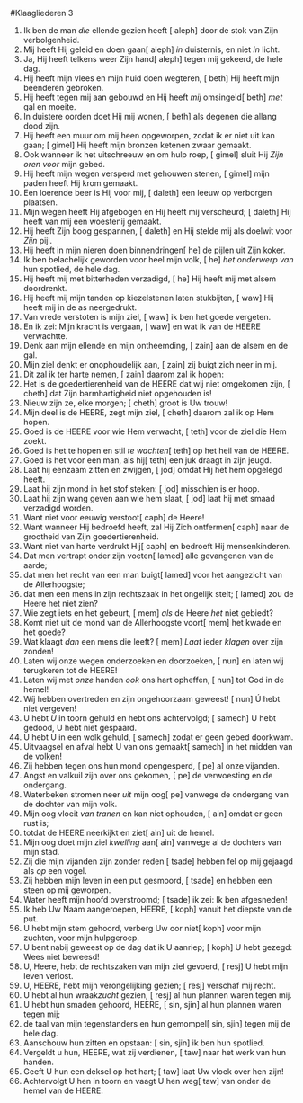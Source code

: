#Klaagliederen 3
1. Ik ben de man *die* ellende gezien heeft [ aleph] door de stok van Zijn verbolgenheid. 
2. Mij heeft Hij geleid en doen gaan[ aleph] *in* duisternis, en niet *in* licht. 
3. Ja, Hij heeft telkens weer Zijn hand[ aleph] tegen mij gekeerd, de hele dag. 
4. Hij heeft mijn vlees en mijn huid doen wegteren, [ beth] Hij heeft mijn beenderen gebroken. 
5. Hij heeft tegen mij aan gebouwd en Hij heeft *mij* omsingeld[ beth] *met* gal en moeite. 
6. In duistere oorden doet Hij mij wonen, [ beth] als degenen die allang dood zijn. 
7. Hij heeft een muur om mij heen opgeworpen, zodat ik er niet uit kan gaan; [ gimel] Hij heeft mijn bronzen ketenen zwaar gemaakt. 
8. Ook wanneer ik het uitschreeuw en om hulp roep, [ gimel] sluit Hij *Zijn oren voor* mijn gebed. 
9. Hij heeft mijn wegen versperd met gehouwen stenen, [ gimel] mijn paden heeft Hij krom gemaakt. 
10. Een loerende beer is Hij voor mij, [ daleth] een leeuw op verborgen plaatsen. 
11. Mijn wegen heeft Hij afgebogen en Hij heeft mij verscheurd; [ daleth] Hij heeft van mij een woestenij gemaakt. 
12. Hij heeft Zijn boog gespannen, [ daleth] en Hij stelde mij als doelwit voor *Zijn* pijl. 
13. Hij heeft in mijn nieren doen binnendringen[ he] de pijlen uit Zijn koker. 
14. Ik ben belachelijk geworden voor heel mijn volk, [ he] *het onderwerp van* hun spotlied, de hele dag. 
15. Hij heeft mij met bitterheden verzadigd, [ he] Hij heeft mij met alsem doordrenkt. 
16. Hij heeft mij mijn tanden op kiezelstenen laten stukbijten, [ waw] Hij heeft mij in de as neergedrukt. 
17. Van vrede verstoten is mijn ziel, [ waw] ik ben het goede vergeten. 
18. En ik zei: Mijn kracht is vergaan, [ waw] en wat ik van de HEERE verwachtte. 
19. Denk aan mijn ellende en mijn ontheemding, [ zain] aan de alsem en de gal. 
20. Mijn ziel denkt er onophoudelijk aan, [ zain] zij buigt zich neer in mij. 
21. Dit zal ik ter harte nemen, [ zain] daarom zal ik hopen: 
22. Het is de goedertierenheid van de HEERE dat wij niet omgekomen zijn, [ cheth] dat Zijn barmhartigheid niet opgehouden is! 
23. Nieuw zijn ze, elke morgen; [ cheth] groot is Uw trouw! 
24. Mijn deel is de HEERE, zegt mijn ziel, [ cheth] daarom zal ik op Hem hopen. 
25. Goed is de HEERE voor wie Hem verwacht, [ teth] voor de ziel die Hem zoekt. 
26. Goed is het te hopen en stil *te wachten*[ teth] op het heil van de HEERE. 
27. Goed is het voor een man, als hij[ teth] een juk draagt in zijn jeugd. 
28. Laat hij eenzaam zitten en zwijgen, [ jod] omdat Hij het hem opgelegd heeft. 
29. Laat hij zijn mond in het stof steken: [ jod] misschien is er hoop. 
30. Laat hij zijn wang geven aan wie hem slaat, [ jod] laat hij met smaad verzadigd worden. 
31. Want niet voor eeuwig verstoot[ caph] de Heere! 
32. Want wanneer Hij bedroefd heeft, zal Hij Zich ontfermen[ caph] naar de grootheid van Zijn goedertierenheid. 
33. Want niet van harte verdrukt Hij[ caph] en bedroeft Hij mensenkinderen. 
34. Dat men vertrapt onder zijn voeten[ lamed] alle gevangenen van de aarde; 
35. dat men het recht van een man buigt[ lamed] voor het aangezicht van de Allerhoogste; 
36. dat men een mens in zijn rechtszaak in het ongelijk stelt; [ lamed] zou de Heere het niet zien? 
37. Wie zegt iets en het gebeurt, [ mem] *als* de Heere *het* niet gebiedt? 
38. Komt niet uit de mond van de Allerhoogste voort[ mem] het kwade en het goede? 
39. Wat klaagt *dan* een mens die leeft? [ mem] *Laat* ieder *klagen* over zijn zonden! 
40. Laten wij onze wegen onderzoeken en doorzoeken, [ nun] en laten wij terugkeren tot de HEERE! 
41. Laten wij met *onze* handen *ook* ons hart opheffen, [ nun] tot God in de hemel! 
42. Wíj hebben overtreden en zijn ongehoorzaam geweest! [ nun] Ú hebt niet vergeven! 
43. U hebt *U* in toorn gehuld en hebt ons achtervolgd; [ samech] U hebt gedood, U hebt niet gespaard. 
44. U hebt U in een wolk gehuld, [ samech] zodat er geen gebed doorkwam. 
45. Uitvaagsel en afval hebt U van ons gemaakt[ samech] in het midden van de volken! 
46. Zij hebben tegen ons hun mond opengesperd, [ pe] al onze vijanden. 
47. Angst en valkuil zijn over ons gekomen, [ pe] de verwoesting en de ondergang. 
48. Waterbeken stromen neer *uit* mijn oog[ pe] vanwege de ondergang van de dochter van mijn volk. 
49. Mijn oog vloeit *van tranen* en kan niet ophouden, [ ain] omdat er geen rust is; 
50. totdat de HEERE neerkijkt en ziet[ ain] uit de hemel. 
51. Mijn oog doet mijn ziel *kwelling* aan[ ain] vanwege al de dochters van mijn stad. 
52. Zij die mijn vijanden zijn zonder reden [ tsade] hebben fel op mij gejaagd als *op* een vogel. 
53. Zij hebben mijn leven in een put gesmoord, [ tsade] en hebben een steen op mij geworpen. 
54. Water heeft mijn hoofd overstroomd; [ tsade] ik zei: Ik ben afgesneden! 
55. Ik heb Uw Naam aangeroepen, HEERE, [ koph] vanuit het diepste van de put. 
56. U hebt mijn stem gehoord, verberg Uw oor niet[ koph] voor mijn zuchten, voor mijn hulpgeroep. 
57. U bent nabij geweest op de dag dat ik U aanriep; [ koph] U hebt gezegd: Wees niet bevreesd! 
58. U, Heere, hebt de rechtszaken van mijn ziel gevoerd, [ resj] U hebt mijn leven verlost. 
59. U, HEERE, hebt mijn verongelijking gezien; [ resj] verschaf mij recht. 
60. U hebt al hun wraak*zucht* gezien, [ resj] al hun plannen waren tegen mij. 
61. U hebt hun smaden gehoord, HEERE, [ sin, sjin] al hun plannen waren tegen mij; 
62. de taal van mijn tegenstanders en hun gemompel[ sin, sjin] tegen mij de hele dag. 
63. Aanschouw hun zitten en opstaan: [ sin, sjin] ik ben hun spotlied. 
64. Vergeldt u hun, HEERE, wat zij verdienen, [ taw] naar het werk van hun handen. 
65. Geeft U hun een deksel op het hart; [ taw] laat Uw vloek over hen zijn! 
66. Achtervolgt U hen in toorn en vaagt U hen weg[ taw] van onder de hemel van de HEERE.
